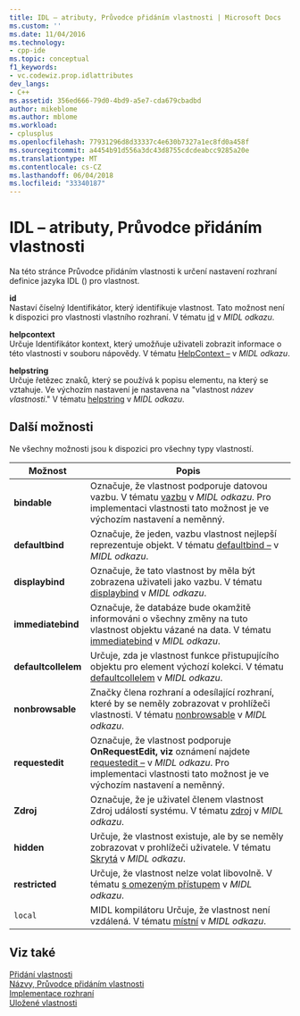 ```yaml
---
title: IDL – atributy, Průvodce přidáním vlastnosti | Microsoft Docs
ms.custom: ''
ms.date: 11/04/2016
ms.technology:
- cpp-ide
ms.topic: conceptual
f1_keywords:
- vc.codewiz.prop.idlattributes
dev_langs:
- C++
ms.assetid: 356ed666-79d0-4bd9-a5e7-cda679cbadbd
author: mikeblome
ms.author: mblome
ms.workload:
- cplusplus
ms.openlocfilehash: 77931296d8d33337c4e630b7327a1ec8fd0a458f
ms.sourcegitcommit: a4454b91d556a3dc43d8755cdcdeabcc9285a20e
ms.translationtype: MT
ms.contentlocale: cs-CZ
ms.lasthandoff: 06/04/2018
ms.locfileid: "33340187"
---
```

# <a name="idl-attributes-add-property-wizard"></a>IDL – atributy, Průvodce přidáním vlastnosti
Na této stránce Průvodce přidáním vlastnosti k určení nastavení rozhraní definice jazyka IDL () pro vlastnost.  
  
 **id**  
 Nastaví číselný Identifikátor, který identifikuje vlastnost. Tato možnost není k dispozici pro vlastnosti vlastního rozhraní. V tématu [id](http://msdn.microsoft.com/library/windows/desktop/aa367040) v *MIDL odkazu*.  
  
 **helpcontext**  
 Určuje Identifikátor kontext, který umožňuje uživateli zobrazit informace o této vlastnosti v souboru nápovědy. V tématu [HelpContext –](http://msdn.microsoft.com/library/windows/desktop/aa366851) v *MIDL odkazu*.  
  
 **helpstring**  
 Určuje řetězec znaků, který se používá k popisu elementu, na který se vztahuje. Ve výchozím nastavení je nastavena na "vlastnost *název vlastnosti*." V tématu [helpstring](http://msdn.microsoft.com/library/windows/desktop/aa366856) v *MIDL odkazu*.  
  
## <a name="other-options"></a>Další možnosti  
 Ne všechny možnosti jsou k dispozici pro všechny typy vlastností.  
  
|Možnost|Popis|  
|------------|-----------------|  
|**bindable**|Označuje, že vlastnost podporuje datovou vazbu. V tématu [vazbu](http://msdn.microsoft.com/library/windows/desktop/aa366738) v *MIDL odkazu*. Pro implementaci vlastnosti tato možnost je ve výchozím nastavení a neměnný.|  
|**defaultbind**|Označuje, že jeden, vazbu vlastnost nejlepší reprezentuje objekt. V tématu [defaultbind –](http://msdn.microsoft.com/library/windows/desktop/aa366790) v *MIDL odkazu*.|  
|**displaybind**|Označuje, že tato vlastnost by měla být zobrazena uživateli jako vazbu. V tématu [displaybind](http://msdn.microsoft.com/library/windows/desktop/aa366804) v *MIDL odkazu*.|  
|**immediatebind**|Označuje, že databáze bude okamžitě informováni o všechny změny na tuto vlastnost objektu vázané na data. V tématu [immediatebind](http://msdn.microsoft.com/library/windows/desktop/aa367045) v *MIDL odkazu*.|  
|**defaultcollelem**|Určuje, zda je vlastnost funkce přistupujícího objektu pro element výchozí kolekci. V tématu [defaultcollelem](http://msdn.microsoft.com/library/windows/desktop/aa366792) v *MIDL odkazu*.|  
|**nonbrowsable**|Značky člena rozhraní a odesílající rozhraní, které by se neměly zobrazovat v prohlížeči vlastnosti. V tématu [nonbrowsable](http://msdn.microsoft.com/library/windows/desktop/aa367117) v *MIDL odkazu*.|  
|**requestedit**|Označuje, že vlastnost podporuje **OnRequestEdit, viz** oznámení najdete [requestedit –](http://msdn.microsoft.com/library/windows/desktop/aa367155) v *MIDL odkazu*. Pro implementaci vlastnosti tato možnost je ve výchozím nastavení a neměnný.|  
|**Zdroj**|Označuje, že je uživatel členem vlastnost Zdroj událostí systému. V tématu [zdroj](http://msdn.microsoft.com/library/windows/desktop/aa367166) v *MIDL odkazu*.|  
|**hidden**|Určuje, že vlastnost existuje, ale by se neměly zobrazovat v prohlížeči uživatele. V tématu [Skrytá](http://msdn.microsoft.com/library/windows/desktop/aa366861) v *MIDL odkazu*.|  
|**restricted**|Určuje, že vlastnost nelze volat libovolně. V tématu [s omezeným přístupem](http://msdn.microsoft.com/library/windows/desktop/aa367157) v *MIDL odkazu*.|  
|`local`|MIDL kompilátoru Určuje, že vlastnost není vzdálená. V tématu [místní](http://msdn.microsoft.com/library/windows/desktop/aa367071) v *MIDL odkazu*.|  
  
## <a name="see-also"></a>Viz také  
 [Přidání vlastnosti](../ide/adding-a-property-visual-cpp.md)   
 [Názvy, Průvodce přidáním vlastnosti](../ide/names-add-property-wizard.md)   
 [Implementace rozhraní](../ide/implementing-an-interface-visual-cpp.md)   
 [Uložené vlastnosti](../ide/stock-properties.md)